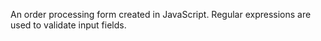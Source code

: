 An order processing form created in JavaScript. Regular expressions are used to validate input fields.
